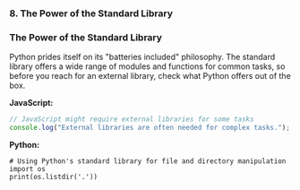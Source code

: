 
### 8. The Power of the Standard Library

### The Power of the Standard Library
Python prides itself on its "batteries included" philosophy. The standard library offers a wide range of modules and functions for common tasks, so before you reach for an external library, check what Python offers out of the box.

**JavaScript:**
```javascript
// JavaScript might require external libraries for some tasks
console.log("External libraries are often needed for complex tasks.");
```

**Python:**
```
# Using Python's standard library for file and directory manipulation
import os
print(os.listdir('.'))
```
